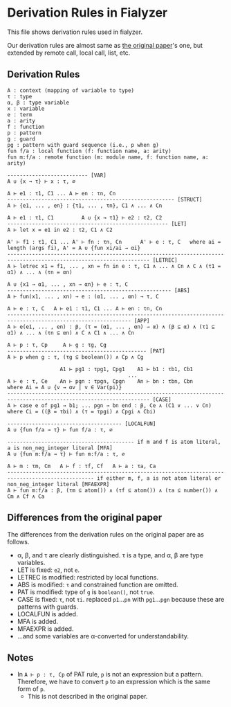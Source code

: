 # Derivation Rules in Fialyzer

This file shows derivation rules used in fialyzer.

Our derivation rules are almost same as [the original paper](https://it.uu.se/research/group/hipe/papers/succ_types.pdf)'s one, but extended by remote call, local call, list, etc.

## Derivation Rules

```
A : context (mapping of variable to type)
τ : type
α, β : type variable
x : variable
e : term
a : arity
f : function
p : pattern
g : guard
pg : pattern with guard sequence (i.e., p when g)
fun f/a : local function (f: function name, a: arity)
fun m:f/a : remote function (m: module name, f: function name, a: arity)
```

```
-------------------------- [VAR]
A ∪ {x → τ} ⊢ x : τ, ∅

A ⊢ e1 : τ1, C1 ... A ⊢ en : τn, Cn
------------------------------------------------------ [STRUCT]
A ⊢ {e1, ... , en} : {τ1, ... , τn}, C1 ∧ ... ∧ Cn

A ⊢ e1 : τ1, C1         A ∪ {x → τ1} ⊢ e2 : τ2, C2
---------------------------------------------------- [LET]
A ⊢ let x = e1 in e2 : τ2, C1 ∧ C2

A' ⊢ f1 : τ1, C1 ... A' ⊢ fn : τn, Cn      A' ⊢ e : τ, C   where ai = length (args fi), A' = A ∪ {fun xi/ai → αi}
-------------------------------------------------------------------------------------------------------------------- [LETREC]
A ⊢ letrec x1 = f1, ... , xn = fn in e : τ, C1 ∧ ... ∧ Cn ∧ C ∧ (τ1 = α1) ∧ ... ∧ (τn = αn)

A ∪ {x1 → α1, ... , xn → αn} ⊢ e : τ, C
----------------------------------------------------- [ABS]
A ⊢ fun(x1, ... , xn) → e : (α1, ... , αn) → τ, C

A ⊢ e : τ, C   A ⊢ e1 : τ1, C1 ... A ⊢ en : τn, Cn
-------------------------------------------------------------------------------------------------------------- [APP]
A ⊢ e(e1, ... , en) : β, (τ = (α1, ... , αn) → α) ∧ (β ⊆ α) ∧ (τ1 ⊆ α1) ∧ ... ∧ (τn ⊆ αn) ∧ C ∧ C1 ∧ ... ∧ Cn

A ⊢ p : τ, Cp     A ⊢ g : τg, Cg
--------------------------------------------- [PAT]
A ⊢ p when g : τ, (τg ⊆ boolean()) ∧ Cp ∧ Cg

                 A1 ⊢ pg1 : τpg1, Cpg1    A1 ⊢ b1 : τb1, Cb1
                                       ...
A ⊢ e : τ, Ce    An ⊢ pgn : τpgn, Cpgn    An ⊢ bn : τbn, Cbn      where Ai = A ∪ {v → αv | v ∈ Var(pi)}
-------------------------------------------------------------------------------------------------------------------- [CASE]
A ⊢ case e of pg1 → b1; ... pgn → bn end : β, Ce ∧ (C1 ∨ ... ∨ Cn) where Ci = ((β = τbi) ∧ (τ = τpgi) ∧ Cpgi ∧ Cbi)

------------------------------------- [LOCALFUN]
A ∪ {fun f/a → τ} ⊢ fun f/a : τ, ∅

----------------------------------------- if m and f is atom literal, a is non_neg_integer literal [MFA]
A ∪ {fun m:f/a → τ} ⊢ fun m:f/a : τ, ∅

A ⊢ m : τm, Cm   A ⊢ f : τf, Cf   A ⊢ a : τa, Ca
-------------------------------------------------------------------------------------------------- if either m, f, a is not atom literal or non_neg_integer literal [MFAEXPR]
A ⊢ fun m:f/a : β, (τm ⊆ atom()) ∧ (τf ⊆ atom()) ∧ (τa ⊆ number()) ∧ Cm ∧ Cf ∧ Ca
```

## Differences from the original paper

The differences from the derivation rules on the original paper are as follows.

- α, β, and τ are clearly distinguished. τ is a type, and α, β are type variables.
- LET is fixed: `e2`, not `e`.
- LETREC is modified: restricted by local functions.
- ABS is modified: `τ` and constrained function are omitted.
- PAT is modified: type of `g` is `boolean()`, not `true`.
- CASE is fixed: `τ`, not `τi`. replaced `p1`...`pn` with `pg1`...`pgn` because these are patterns with guards.
- LOCALFUN is added.
- MFA is added.
- MFAEXPR is added.
- ...and some variables are α-converted for understandability.

## Notes

- In `A ⊢ p : τ, Cp` of PAT rule, `p` is not an expression but a pattern. Therefore, we have to convert `p` to an expression which is the same form of `p`.
  - This is not described in the original paper.
